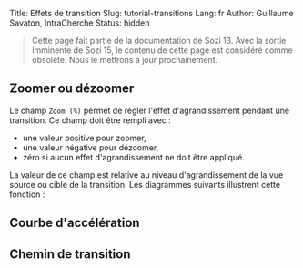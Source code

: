 Title: Effets de transition
Slug: tutorial-transitions
Lang: fr
Author: Guillaume Savaton, IntraCherche
Status: hidden

> Cette page fait partie de la documentation de Sozi 13.
> Avec la sortie imminente de Sozi 15, le contenu de cette page
> est considéré comme obsolète.
> Nous le mettrons à jour prochainement.

Zoomer ou dézoomer
------------------

Le champ `Zoom (%)` permet de régler l'effet d'agrandissement pendant 
une transition. Ce champ doit être rempli avec&nbsp;:

- une valeur positive pour zoomer,
- une valeur négative pour dézoomer,
- zéro si aucun effet d'agrandissement ne doit être appliqué.

La valeur de ce champ est relative 
au niveau d'agrandissement de la vue source ou cible de la transition.
Les diagrammes suivants illustrent cette fonction&nbsp;:


Courbe d'accélération
---------------------


Chemin de transition
--------------------


